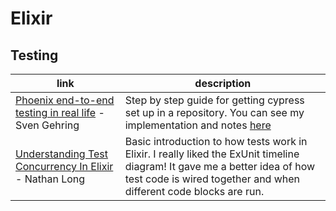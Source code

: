 # Elixir
## Testing

| link | description |
| --- | --- |
| [Phoenix end-to-end testing in real life](https://medium.com/@svengehring/phoenix-end-to-end-testing-in-real-life-efdba3a85be1) - Sven Gehring | Step by step guide for getting cypress set up in a repository. You can see my implementation and notes [here](https://github.com/maid51play/butler/pull/53) |
| [Understanding Test Concurrency In Elixir](https://dockyard.com/blog/2019/02/13/understanding-test-concurrency-in-elixir) - Nathan Long | Basic introduction to how tests work in Elixir. I really liked the ExUnit timeline diagram! It gave me a better idea of how test code is wired together and when different code blocks are run. |
